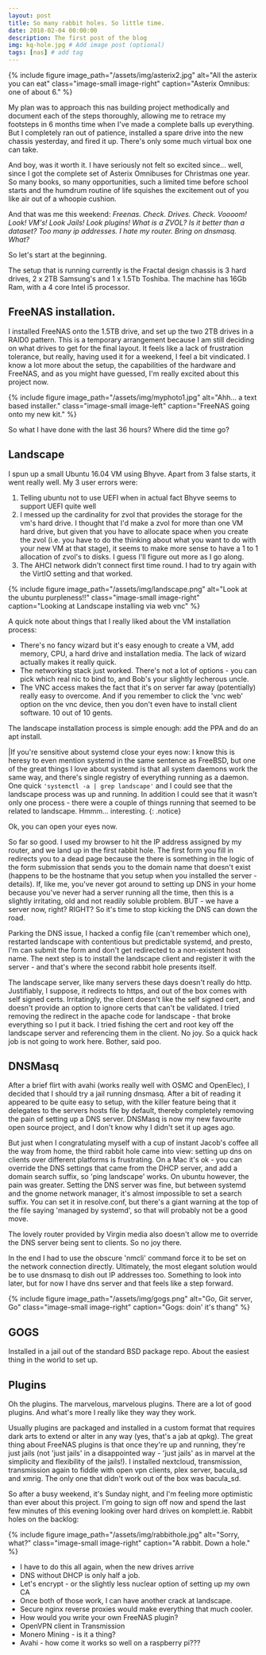 ```yaml
---
layout: post
title: So many rabbit holes. So little time.
date: 2018-02-04 00:00:00
description: The first post of the blog
img: kq-hole.jpg # Add image post (optional)
tags: [nas] # add tag
---
```


{% include figure image_path="/assets/img/asterix2.jpg" alt="All the asterix you can eat" class="image-small image-right" caption="Asterix Omnibus: one of about 6." %}


My plan was to approach this nas building project methodically and document each of the steps thoroughly, allowing me to retrace my footsteps in 6 months time when I've made a complete balls up everything. But I completely ran out of patience, installed a spare drive into the new chassis yesterday, and fired it up. There's only some much virtual box one can take.

And boy, was it worth it. I have seriously not felt so excited since... well, since I got the complete set of Asterix Omnibuses for Christmas one year. So many books, so many opportunities, such a limited time before school starts and the humdrum routine of life squishes the excitement out of you like air out of a whoopie cushion.

And that was me this weekend: *Freenas. Check. Drives. Check. Voooom! Look! VM's! Look Jails! Look plugins! What is a ZVOL? Is it better than a dataset? Too many ip addresses. I hate my router. Bring on dnsmasq. What?*

So let's start at the beginning.

The setup that is running currently is the Fractal design chassis is 3 hard drives, 2 x 2TB Samsung's and 1 x 1.5Tb Toshiba. The machine has 16Gb Ram, with a 4 core Intel i5 processor.

## FreeNAS installation.

I installed FreeNAS onto the 1.5TB drive, and set up the two 2TB drives in a  RAID0 pattern. This is a temporary arrangement because I am still deciding on what drives to get for the final layout. It feels like a lack of frustration tolerance, but really, having used it for a weekend, I feel a bit vindicated. I know a lot more about the setup, the capabilities of the hardware and FreeNAS, and as you might have guessed, I'm really excited about this project now.

{% include figure image_path="/assets/img/myphoto1.jpg" alt="Ahh... a text based installer." class="image-small image-left" caption="FreeNAS going onto my new kit." %}

So what I have done with the last 36 hours? Where did the time go?

## Landscape

I spun up a small Ubuntu 16.04 VM using Bhyve. Apart from 3 false starts, it went really well. My 3 user errors were:

1. Telling ubuntu not to use UEFI when in actual fact Bhyve seems to support UEFI quite well
2. I messed up the cardinality for zvol that provides the storage for the vm's hard drive. I thought that I'd make a zvol for more than one VM hard drive, but given that you have to allocate space when you create the zvol (i.e. you have to do the thinking about what you want to do with your new VM at that stage), it seems to make more sense to have a 1 to 1 allocation of zvol's to disks. I guess I'll figure out more as I go along.
3. The AHCI network didn't connect first time round. I had to try again with the VirtIO setting and that worked.


{% include figure image_path="/assets/img/landscape.png" alt="Look at the ubuntu purpleness!!" class="image-small image-right" caption="Looking at Landscape installing via web vnc" %}

A quick note about things that I really liked about the VM installation process:

* There's no fancy wizard but it's easy enough to create a VM, add memory, CPU, a hard drive and installation media. The lack of wizard actually makes it really quick.
* The networking stack just worked. There's not a lot of options - you can pick which real nic to bind to, and Bob's your slightly lecherous uncle.
* The VNC access makes the fact that it's on server far away (potentially) really easy to overcome. And if you remember to click the 'vnc web' option on the vnc device, then you don't even have to install client software. 10 out of 10 gents.

The landscape installation process is simple enough:  add the PPA and do an apt install.

|If you're sensitive about systemd close your eyes now: I know this is heresy to even mention systemd in the same sentence as FreeBSD, but one of the great things I love about systemd is that all system daemons work the same way, and there's single registry of everything running as a daemon. One quick ```'systemctl -a | grep landscape'``` and I could see that the landscape process was up and running. In addition I could see that it wasn't only one process - there were a couple of things running that seemed to be related to landscape. Hmmm... interesting.
{: .notice}

Ok, you can open your eyes now.

So far so good. I used my browser to hit the IP address assigned by my router, and we land up in the first rabbit hole. The first form you fill in redirects you to a dead page because the there is something in the logic of the form submission that sends you to the domain name that doesn't exist (happens to be the hostname that you setup when you installed the server - details). If, like me, you've never got around to setting up DNS in your home because you've never had a server running all the time, then this is a slightly irritating, old and not readily soluble problem. BUT - we have a server now, right? RIGHT? So it's time to stop kicking the DNS can down the road.

Parking the DNS issue, I hacked a config file (can't remember which one), restarted landscape with contentious but predictable systemd, and presto, I'm can submit the form and don't get redirected to a non-existent host name. The next step is to install the landscape client and register it with the server - and that's where the second rabbit hole presents itself.

The landscape server, like many servers these days doesn't really do http. Justifiably, I suppose, it redirects to https, and out of the box comes with self signed certs. Irritatingly, the client doesn't like the self signed cert, and doesn't provide an option to ignore certs that can't be validated. I tried removing the redirect in the apache code for landscape - that broke everything so I put it back. I tried fishing the cert and root key off the landscape server and referencing them in the client. No joy. So a quick hack job is not going to work here. Bother, said poo.

## DNSMasq

After a brief flirt with avahi (works really well with OSMC and OpenElec), I decided that I should try a jail running dnsmasq. After a bit of reading it appeared to be quite easy to setup, with the killer feature being that it delegates to the servers hosts file by default, thereby completely removing the pain of setting up a DNS server. DNSMasq is now my new favourite open source project, and I don't know why I didn't set it up ages ago.

But just when I congratulating myself with a cup of instant Jacob's coffee all the way from home, the third rabbit hole came into view: setting up dns on clients over different platforms is frustrating. On a Mac it's ok - you can override the DNS settings that came from the DHCP server, and add a domain search suffix, so 'ping landscape' works. On ubuntu however, the pain was greater. Setting the DNS server was fine, but between systemd and the gnome network manager, it's almost impossible to set a search suffix. You can set it in resolve.conf, but there's a giant warning at the top of the file saying 'managed by systemd', so that will probably not be a good move.

The lovely router provided by Virgin media also doesn't allow me to override the DNS server being sent to clients. So no joy there.

In the end I had to use the obscure 'nmcli' command  force it to be set on the network connection directly. Ultimately, the most elegant solution would be to use dnsmasq to dish out IP addresses too. Something to look into later, but for now I have dns server and that feels like a step forward.


{% include figure image_path="/assets/img/gogs.png" alt="Go, Git server, Go" class="image-small image-right" caption="Gogs: doin' it's thang" %}

## GOGS

Installed in a jail out of the standard BSD package repo. About the easiest thing in the world to set up.

## Plugins

Oh the plugins. The marvelous, marvelous plugins. There are a lot of good plugins. And what's more I really like they way they work.

Usually plugins are packaged and installed in a custom format that requires dark arts to extend or alter in any way (yes, that's a jab at qpkg). The great thing about FreeNAS plugins is that once they're up and running, they're just jails (not 'just jails' in a disappointed way - 'just jails' as in marvel at the simplicity and flexibility of the jails!). I installed nextcloud, transmission, transmission again to fiddle with open vpn clients, plex server, bacula_sd and xmrig. The only one that didn't work out of the box was bacula_sd.

So after a busy weekend, it's Sunday night, and I'm feeling more optimistic than ever about this project. I'm going to sign off now and spend the last few minutes of this evening looking over hard drives on komplett.ie.
Rabbit holes on the backlog:

{% include figure image_path="/assets/img/rabbithole.jpg" alt="Sorry, what?" class="image-small image-right" caption="A rabbit. Down a hole." %}

* I have to do this all again, when the new drives arrive
* DNS without DHCP is only half a job.
* Let's encrypt - or the slightly less nuclear option of setting up my own CA
* Once both of those work, I can have another crack at landscape.
* Secure nginx reverse proxies would make everything that much cooler.
* How would you write your own FreeNAS plugin?
* OpenVPN client in Transmission
* Monero Mining - is it a thing?
* Avahi - how come it works so well on a raspberry pi???
